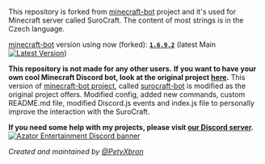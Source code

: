 This repository is forked from [minecraft-bot](https://github.com/PetyXbron/minecraft-bot) project and it's used for Minecraft server called SuroCraft.
The content of most strings is in the Czech language.

[minecraft-bot](https://github.com/PetyXbron/minecraft-bot) version using now (forked): [**`1.6.9.2`**](https://github.com/PetyXbron/minecraft-bot/commit/c9929712585fd6467661f7704a787db45a851d01)
(latest Main [![Latest Version](https://img.shields.io/github/package-json/v/PetyXbron/minecraft-bot?color=blue&label=Version&labelColor=232121&logo=github&sort=semver&style=flat)](https://github.com/PetyXbron/minecraft-bot/tree/main/))

**This repository is not made for any other users.**
**If you want to have your own cool Minecraft Discord bot, look at the original project [here](https://github.com/PetyXbron/minecraft-bot).**
This version of [minecraft-bot project](https://github.com/PetyXbron/minecraft-bot), called [surocraft-bot](https://github.com/surocraft/surocraft-bot) is modified as the original project offers. Modified config, added new commands, custom README.md file, modified Discord.js events and index.js file to personally improve the interaction with the SuroCraft.

**If you need some help with my projects, please visit [our Discord server](https://discord.com/invite/PYTqqhWad2).**<br />
[![Azator Entertainment Discord banner](https://discordapp.com/api/guilds/789494558538858547/widget.png?style=banner2)](https://discord.com/invite/PYTqqhWad2)

*Created and maintained by [@PetyXbron](https://github.com/PetyXbron)*
